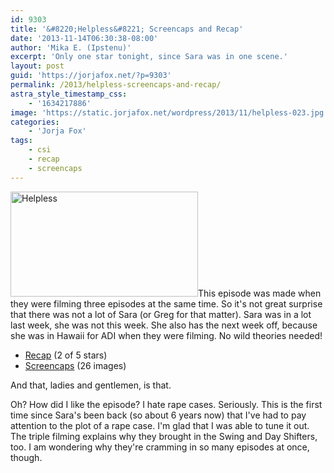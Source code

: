 ```yaml
---
id: 9303
title: '&#8220;Helpless&#8221; Screencaps and Recap'
date: '2013-11-14T06:30:38-08:00'
author: 'Mika E. (Ipstenu)'
excerpt: 'Only one star tonight, since Sara was in one scene.'
layout: post
guid: 'https://jorjafox.net/?p=9303'
permalink: /2013/helpless-screencaps-and-recap/
astra_style_timestamp_css:
    - '1634217886'
image: 'https://static.jorjafox.net/wordpress/2013/11/helpless-023.jpg'
categories:
    - 'Jorja Fox'
tags:
    - csi
    - recap
    - screencaps
---
```


<img class="alignleft size-medium wp-image-9304" src="//jfo-static.net/wordpress/2013/11/helpless-023.jpg" alt="Helpless" width="300" height="168" />This episode was made when they were filming three episodes at the same time. So it's not great surprise that there was not a lot of Sara (or Greg for that matter). Sara was in a lot last week, she was not this week. She also has the next week off, because she was in Hawaii for ADI when they were filming. No wild theories needed!
<ul>
 	<li><a href="https://jorjafox.net/wiki/Helpless">Recap</a> (2 of 5 stars)</li>
 	<li><a href="https://jorjafox.net/gallery/tv/csi/season14/08-helpless">Screencaps</a> (26 images)</li>
</ul>
And that, ladies and gentlemen, is that.

Oh? How did I like the episode? I hate rape cases. Seriously. This is the first time since Sara's been back (so about 6 years now) that I've had to pay attention to the plot of a rape case. I'm glad that I was able to tune it out. The triple filming explains why they brought in the Swing and Day Shifters, too. I am wondering why they're cramming in so many episodes at once, though.